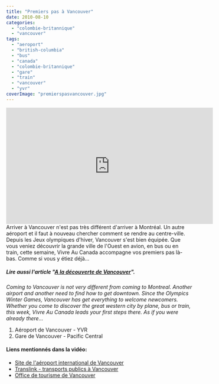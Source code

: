 ```yaml
---
title: "Premiers pas à Vancouver"
date: 2010-08-10
categories: 
  - "colombie-britannique"
  - "vancouver"
tags: 
  - "aeroport"
  - "british-columbia"
  - "bus"
  - "canada"
  - "colombie-britannique"
  - "gare"
  - "train"
  - "vancouver"
  - "yvr"
coverImage: "premierspasvancouver.jpg"
---
```

<center>
<iframe src="https://www.youtube.com/embed/TNOemZgFBtg" width="560" height="315" frameborder="0" allowfullscreen="allowfullscreen"></iframe>
</center>
Arriver à Vancouver n'est pas très différent d'arriver à Montréal. Un autre aéroport et il faut à nouveau chercher comment se rendre au centre-ville. Depuis les Jeux olympiques d'hiver, Vancouver s'est bien équipée. Que vous veniez découvrir la grande ville de l'Ouest en avion, en bus ou en train, cette semaine, Vivre Au Canada accompagne vos premiers pas là-bas. Comme si vous y étiez déjà...

##### Lire aussi l'article "[A la découverte de Vancouver](https://noteauvoyageur.eu/decouvrir-vancouver-premiere-partie/)".

_Coming to Vancouver is not very different from coming to Montreal. Another airport and another need to find how to get downtown. Since the Olympics Winter Games, Vancouver has get everything to welcome newcomers. Whether you come to discover the great western city by plane, bus or train, this week, Vivre Au Canada leads your first steps there. As if you were already there..._

1. Aéroport de Vancouver - YVR
2. Gare de Vancouver - Pacific Central

#### Liens mentionnés dans la vidéo:

- [Site de l'aéroport international de Vancouver](http://www.yvr.ca/fr/Default.aspx)
- [Translink - transports publics à Vancouver](http://www.translink.ca/)
- [Office de tourisme de Vancouver](http://www.tourismvancouver.com/)
